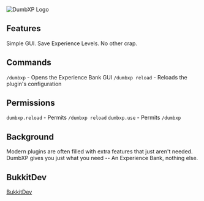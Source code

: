 ![DumbXP Logo](http://home.turt2live.com/DumbXP-BukkitDev-Logo.png)


Features
-------

Simple GUI. Save Experience Levels. No other crap.


Commands
-------

`/dumbxp` - Opens the Experience Bank GUI
`/dumbxp reload` - Reloads the plugin's configuration


Permissions
------

`dumbxp.reload` - Permits `/dumbxp reload`
`dumbxp.use` - Permits `/dumbxp`


Background
------

Modern plugins are often filled with extra features that just aren't needed. DumbXP gives you just what you need -- An Experience Bank, nothing else.


BukkitDev
------

[BukkitDev](http://dev.bukkit.org/bukkit-plugins/dumbxp/)
